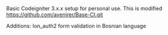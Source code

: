 Basic Codeigniter 3.x.x setup for personal use.
This is modified https://github.com/avenirer/Base-CI.git

Additions: Ion_auth2 form validation in Bosnian language